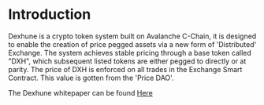 # Introduction 
Dexhune is a crypto token system built on Avalanche C-Chain, it is designed to enable the creation of price pegged assets via a new form of 'Distributed' Exchange. The system achieves stable pricing through a base token called "DXH", which subsequent listed tokens are either pegged to directly or at parity. The price of DXH is enforced on all trades in the Exchange Smart Contract. This value is gotten from the 'Price DAO'. 

The Dexhune whitepaper can be found [Here](https://files.catbox.moe/yry30k.pdf)
